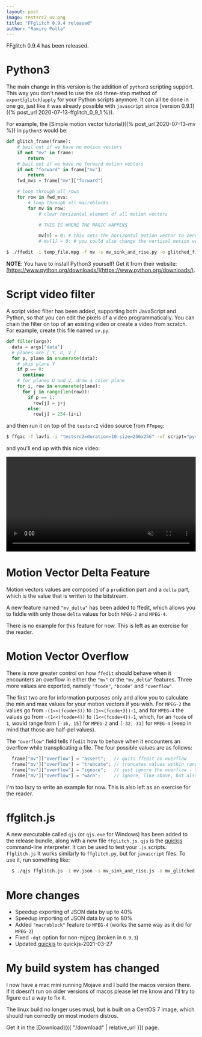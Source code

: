 ```yaml
---
layout: post
image: testsrc2_uv.png
title: "FFglitch 0.9.4 released"
author: "Ramiro Polla"
---
```


FFglitch 0.9.4 has been released.

Python3
=======

The main change in this version is the addition of `python3` scripting
support. This way you don't need to use the old three-step method of
`export`/`glitch`/`apply` for your Python scripts anymore. It can all
be done in one go, just like it was already possible with `javascript`
since [version 0.9.1]({% post_url 2020-07-13-ffglitch_0_9_1 %}).

For example, the
[Simple motion vector tutorial]({% post_url 2020-07-13-mv %})
in `python3` would be:
```py
def glitch_frame(frame):
    # bail out if we have no motion vectors
    if not "mv" in frame:
        return
    # bail out if we have no forward motion vectors
    if not "forward" in frame["mv"]:
        return
    fwd_mvs = frame["mv"]["forward"]

    # loop through all rows
    for row in fwd_mvs:
        # loop through all macroblocks
        for mv in row:
            # clear horizontal element of all motion vectors

            # THIS IS WHERE THE MAGIC HAPPENS

            mv[0] = 0; # this sets the horizontal motion vector to zero
            # mv[1] = 0; # you could also change the vertical motion vector
```
```bash
$ ./ffedit -i temp_file.mpg -f mv -s mv_sink_and_rise.py -o glitched_file.mpg
```

**NOTE**: You have to install Python3 yourself! Get it from their website: [https://www.python.org/downloads/](https://www.python.org/downloads/).

Script video filter
===================

A script video filter has been added, supporting both JavaScript and
Python, so that you can edit the pixels of a video programmatically.
You can chain the filter on top of an existing video or create a video
from scratch.
For example, create this file named `uv.py`:

```py
def filter(args):
  data = args["data"]
  # planes are [ Y, U, V ]
  for p, plane in enumerate(data):
    # skip plane Y
    if p == 0:
      continue
    # for planes U and V, draw a color plane
    for i, row in enumerate(plane):
      for j in range(len(row)):
        if p == 1:
          row[j] = j+j
        else:
          row[j] = 254-(i+i)
```

and then run it on top of the `testsrc2` video source from `FFmpeg`:

```bash
$ ffgac -f lavfi -i "testsrc2=duration=10:size=256x256" -vf script="py=uv.py" -q 0 -y testsrc2_uv.mp4
```

and you'll end up with this nice video:

<video preload="auto" loop autoplay muted controls width="100%">
  <source src="/assets/images/testsrc2_uv.mp4" type="video/mp4">
</video>

Motion Vector Delta Feature
===========================

Motion vectors values are composed of a `pred`iction part and a
`delta` part, which is the value that is written to the bitstream.

A new feature named `"mv_delta"` has been added to ffedit, which
allows you to fiddle with only those `delta` values for both
`MPEG-2` and `MPEG-4`.

There is no example for this feature for now.
This is left as an exercise for the reader.

Motion Vector Overflow
======================

There is now greater control on how `ffedit` should behave when it
encounters an overflow in either the `"mv"` or the `"mv_delta"` features.
Three more values are exported, namely `"fcode"`, `"bcode"` and `"overflow"`.

The first two are for information purposes only and allow you to calculate
the min and max values for your motion vectors if you wish.
For `MPEG-2` the values go from `-(1<<(fcode+3))` to `(1<<(fcode+3))-1`,
and for `MPEG-4` the values go from `-(1<<(fcode+4))` to `(1<<(fcode+4))-1`,
which, for an `fcode` of `1`, would range from `[-16, 15]` for `MPEG-2`
and `[-32, 31]` for `MPEG-4` (keep in mind that those are half-pel values).

The `"overflow"` field tells `ffedit` how to behave when it encounters
an overflow while transplicating a file. The four possible values are
as follows:
```js
  frame["mv"]["overflow"] = "assert";   // quits ffedit on overflow
  frame["mv"]["overflow"] = "truncate"; // truncates values within range for given fcode
  frame["mv"]["overflow"] = "ignore";   // just ignore the overflow - same behaviour as versions before 0.9.4
  frame["mv"]["overflow"] = "warn";     // ignore, like above, but also write a warning message - new default behaviour
```

I'm too lazy to write an example for now.
This is also left as an exercise for the reader.

ffglitch.js
===========

A new executable called `qjs` (or `qjs.exe` for Windows) has been added
to the release bundle, along with a new file `ffglitch.js`. `qjs` is the
[quickjs](https://bellard.org/quickjs/) command-line interpreter. It can
be used to test your `.js` scripts. `ffglitch.js` It works similarly to
`ffglitch.py`, but for `javascript` files. To use it, run something like:
```bash
  $ ./qjs ffglitch.js -i mv.json -s mv_sink_and_rise.js -o mv_glitched.json
```

More changes
============

- Speedup exporting of JSON data by up to 40%
- Speedup importing of JSON data by up to 80%
- Added `"macroblock"` feature to `MPEG-4` (works the same way as it did for `MPEG-2`)
- Fixed `-dqt` option for non-mjpeg (broken in `0.9.3`)
- Updated [quickjs](https://bellard.org/quickjs/) to quickjs-2021-03-27

My build system has changed
===========================

I now have a mac mini running Mojave and I build the macos version there.
If it doesn't run on older versions of macos please let me know and I'll
try to figure out a way to fix it.

The linux build no longer uses musl, but is built on a CentOS 7 image,
which should run correctly on most modern distros.

Get it in the [Download]({{ "/download" | relative_url }}) page.

